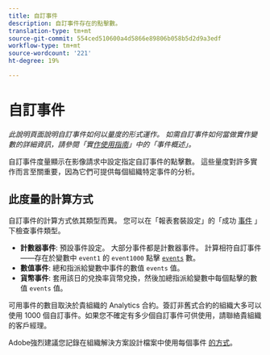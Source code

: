 ```yaml
---
title: 自訂事件
description: 自訂事件存在的點擊數。
translation-type: tm+mt
source-git-commit: 554ced510600a4d5866e89806b058b5d2d9a3edf
workflow-type: tm+mt
source-wordcount: '221'
ht-degree: 19%

---
```



# 自訂事件

*此說明頁面說明自訂事件如何以量度的形式運作。 如需自訂事件如何當做實作變數的詳細資訊，請參閱「實[作使用指南](/help/implement/vars/page-vars/events/events-overview.md)」中的「事件概述」。*

自訂事件度量顯示在影像請求中設定指定自訂事件的點擊數。 這些量度對許多實作而言至關重要，因為它們可提供每個組織特定事件的分析。

## 此度量的計算方式

自訂事件的計算方式依其類型而異。 您可以在「報表套裝設定」的「成功 [事件](../../admin/admin/c-success-events/success-event.md) 」下檢查事件類型。

* **計數器事件**: 預設事件設定。 大部分事件都是計數器事件。 計算相符自訂事件——存在於變數中 `event1` 的 `event1000` 點擊 [`events`](/help/implement/vars/page-vars/events/events-overview.md) 數。
* **數值事件**: 總和指派給變數中事件的數值 `events` 值。
* **貨幣事件**: 套用該日的兌換率貨幣兌換，然後加總指派給變數中每個點擊的數值 `events` 值。

可用事件的數目取決於貴組織的 Analytics 合約。簽訂非舊式合約的組織大多可以使用 1000 個自訂事件。如果您不確定有多少個自訂事件可供使用，請聯絡貴組織的客戶經理。

Adobe強烈建議您記錄在組織解決方案設計檔案中使用每個事件 [的方式](/help/implement/prepare/solution-design.md)。
